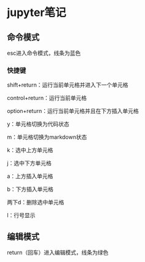 # jupyter笔记

## 命令模式

esc进入命令模式，线条为蓝色

### 快捷键

shift+return：运行当前单元格并进入下一个单元格

control+return：运行当前单元格

option+return：运行当前单元格并且在下方插入单元格

y：单元格切换为代码状态

m：单元格切换为markdown状态

k：选中上方单元格

j：选中下方单元格

a：上方插入单元格

b：下方插入单元格

两下d：删除选中单元格

l：行号显示

## 编辑模式

return（回车）进入编辑模式，线条为绿色

